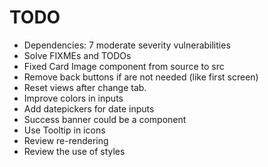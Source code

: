 # TODO

- Dependencies: 7 moderate severity vulnerabilities
- Solve FIXMEs and TODOs
- Fixed Card Image component from source to src
- Remove back buttons if are not needed (like first screen)
- Reset views after change tab.
- Improve colors in inputs
- Add datepickers for date inputs
- Success banner could be a component
- Use Tooltip in icons
- Review re-rendering
- Review the use of styles
